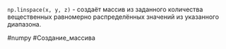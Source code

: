 `np.linspace(x, y, z)` - создаёт массив из заданного количества вещественных равномерно распределённых значений из указанного диапазона.

#numpy #Создание_массива